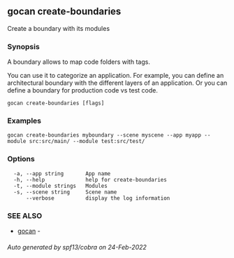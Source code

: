 ## gocan create-boundaries

Create a boundary with its modules

### Synopsis


A boundary allows to map code folders with tags. 

You can use it to categorize an application. For example, you can define an architectural boundary with
the different layers of an application. Or you can define a boundary for production code vs test code.


```
gocan create-boundaries [flags]
```

### Examples

```
gocan create-boundaries myboundary --scene myscene --app myapp --module src:src/main/ --module test:src/test/
```

### Options

```
  -a, --app string       App name
  -h, --help             help for create-boundaries
  -t, --module strings   Modules
  -s, --scene string     Scene name
      --verbose          display the log information
```

### SEE ALSO

* [gocan](gocan.md)	 - 

###### Auto generated by spf13/cobra on 24-Feb-2022
